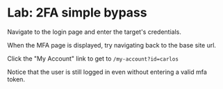 # Lab: 2FA simple bypass

Navigate to the login page and enter the target's credentials.

When the MFA page is displayed, try navigating back to the base site url.

Click the "My Account" link to get to `/my-account?id=carlos`

Notice that the user is still logged in even without entering a valid mfa token.